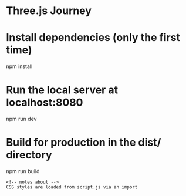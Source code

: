 # Three.js Journey

# Install dependencies (only the first time)
npm install

# Run the local server at localhost:8080
npm run dev

# Build for production in the dist/ directory
npm run build
```
<!-- notes about -->
CSS styles are loaded from script.js via an import